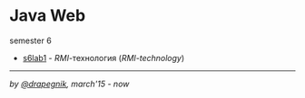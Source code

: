 # Java Web
semester 6

* [s6lab1](https://github.com/Drapegnik/bsu/tree/master/programming/java/sem6/lab1) - *RMI*-технология (*RMI-technology*)

***

*by [@drapegnik](https://github.com/Drapegnik), march'15 - now*